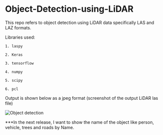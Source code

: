 # Object-Detection-using-LiDAR

This repo refers to object detection using LiDAR data specifically LAS and LAZ formats.

Libraries used: 

    1. laspy
    
    2. Keras
    
    3. tensorflow
    
    4. numpy
    
    5. scipy
    
    6. pcl
    
Output is shown below as a jpeg format (screenshot of the output LiDAR las file)




![Object detection](https://github.com/niranjanreddy891/Object-Detection-using-LiDAR/blob/master/output/Final%20output.jpg)



***In the next release, I want to show the name of the object like person, vehicle, trees and roads by Name.
